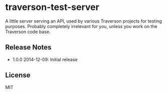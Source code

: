 traverson-test-server
=====================

A little server serving an API, used by various Traverson projects for testing purposes. Probably completely irrelevant for you, unless you work on the Traverson code base.

Release Notes
-------------

* 1.0.0 2014-12-09: Initial release

License
-------

MIT
